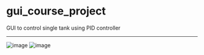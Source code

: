 # gui_course_project
GUI to control single tank using PID controller

*******
![image](https://github.com/huypham0110/gui_course_project/assets/86411775/e2632fcf-b031-4fb6-a659-494894a9a94f)
![image](https://github.com/huypham0110/gui_course_project/assets/86411775/6d803d4e-32e7-4417-bb10-2e35b26900c5)
